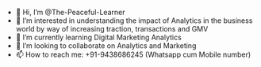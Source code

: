 - 👋 Hi, I’m @The-Peaceful-Learner
- 👀 I’m interested in understanding the impact of Analytics in the business world by way of increasing traction, transactions and GMV
- 🌱 I’m currently learning Digital Marketing Analytics
- 💞️ I’m looking to collaborate on Analytics and Marketing
- 📫 How to reach me: +91-9438686245 (Whatsapp cum Mobile number)

<!---
The-Peaceful-Learner/The-Peaceful-Learner is a ✨ special ✨ repository because its `README.md` (this file) appears on your GitHub profile.
You can click the Preview link to take a look at your changes.
--->
